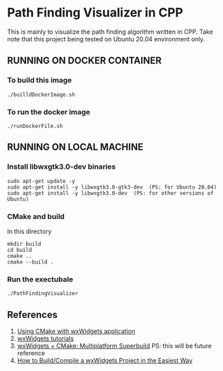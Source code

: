 # Path Finding Visualizer in CPP
This is mainly to visualize the path finding algorithm written in CPP. Take note that this project being tested on Ubuntu 20.04 environment only.

## RUNNING ON DOCKER CONTAINER

### To build this image
```
./builldDockerImage.sh
```

### To run the docker image
```
./runDockerFile.sh
```

## RUNNING ON LOCAL MACHINE

### Install libwxgtk3.0-dev binaries
```
sudo apt-get update -y
sudo apt-get install -y libwxgtk3.0-gtk3-dev  (PS: for Ubuntu 20.04)
sudo apt-get install -y libwxgtk3.0-dev  (PS: for other versions of Ubuntu)
```

### CMake and build
In this directory
```
mkdir build
cd build
cmake ..
cmake --build .
```

### Run the exectubale
```
./PathFindingVisualizer
```

## References
1. [Using CMake with wxWidgets application](https://docs.wxwidgets.org/trunk/overview_cmake.html)
2. [wxWidgets tutorials](https://www.wxwidgets.org/docs/tutorials/)
3. [wxWidgets + CMake: Multiplatform Superbuild](https://justdevtutorials.medium.com/wxwidgets-cmake-multiplatform-superbuild-4ea86c4e6eda) PS: this will be future reference
4. [How to Build/Compile a wxWidgets Project in the Easiest Way](https://www.youtube.com/watch?v=JD1fZWMokkY)
